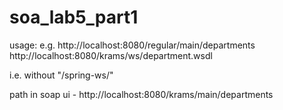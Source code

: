 # soa_lab5_part1

usage:
e.g.
http://localhost:8080/regular/main/departments
http://localhost:8080/krams/ws/department.wsdl

i.e. without "/spring-ws/"

path in soap ui - http://localhost:8080/krams/main/departments